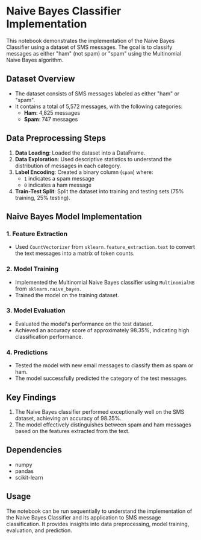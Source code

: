 # Naive Bayes Classifier Implementation

This notebook demonstrates the implementation of the Naive Bayes Classifier using a dataset of SMS messages. The goal is to classify messages as either "ham" (not spam) or "spam" using the Multinomial Naive Bayes algorithm.

## Dataset Overview

- The dataset consists of SMS messages labeled as either "ham" or "spam".
- It contains a total of 5,572 messages, with the following categories:
  - **Ham**: 4,825 messages
  - **Spam**: 747 messages

## Data Preprocessing Steps

1. **Data Loading**: Loaded the dataset into a DataFrame.
2. **Data Exploration**: Used descriptive statistics to understand the distribution of messages in each category.
3. **Label Encoding**: Created a binary column (`spam`) where:
   - `1` indicates a spam message
   - `0` indicates a ham message
4. **Train-Test Split**: Split the dataset into training and testing sets (75% training, 25% testing).

## Naive Bayes Model Implementation

### 1. Feature Extraction

- Used `CountVectorizer` from `sklearn.feature_extraction.text` to convert the text messages into a matrix of token counts.

### 2. Model Training

- Implemented the Multinomial Naive Bayes classifier using `MultinomialNB` from `sklearn.naive_bayes`.
- Trained the model on the training dataset.

### 3. Model Evaluation

- Evaluated the model's performance on the test dataset.
- Achieved an accuracy score of approximately 98.35%, indicating high classification performance.

### 4. Predictions

- Tested the model with new email messages to classify them as spam or ham.
- The model successfully predicted the category of the test messages.

## Key Findings

1. The Naive Bayes classifier performed exceptionally well on the SMS dataset, achieving an accuracy of 98.35%.
2. The model effectively distinguishes between spam and ham messages based on the features extracted from the text.

## Dependencies

- numpy
- pandas
- scikit-learn

## Usage

The notebook can be run sequentially to understand the implementation of the Naive Bayes Classifier and its application to SMS message classification. It provides insights into data preprocessing, model training, evaluation, and prediction.
